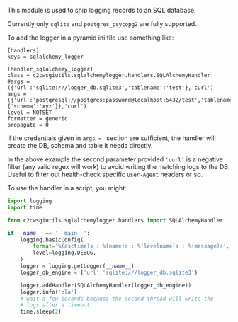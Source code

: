 This module is used to ship logging records to an SQL database.

Currently only `sqlite` and `postgres_psycopg2` are fully supported.

To add the logger in a pyramid ini file use something like:

```
[handlers]
keys = sqlalchemy_logger

[handler_sqlalchemy_logger]
class = c2cwsgiutils.sqlalchemylogger.handlers.SQLAlchemyHandler
#args = ({'url':'sqlite:///logger_db.sqlite3','tablename':'test'},'curl')
args = ({'url':'postgresql://postgres:password@localhost:5432/test','tablename':'test','tableargs': {'schema':'xyz'}},'curl')
level = NOTSET
formatter = generic
propagate = 0
```

if the credentials given in `args = ` section are sufficient, the handler will
create the DB, schema and table it needs directly.

In the above example the second parameter provided `'curl'` is a negative
filter (any valid regex will work) to avoid writing the matching logs to the
DB. Useful to filter out health-check specific `User-Agent` headers or so.

To use the handler in a script, you might:

```python
import logging
import time

from c2cwsgiutils.sqlalchemylogger.handlers import SQLAlchemyHandler

if __name__ == '__main__':
    logging.basicConfig(
        format='%(asctime)s : %(name)s : %(levelname)s : %(message)s',
        level=logging.DEBUG,
    )
    logger = logging.getLogger(__name__)
    logger_db_engine = {'url':'sqlite:///logger_db.sqlite3'}

    logger.addHandler(SQLAlchemyHandler(logger_db_engine))
    logger.info('bla')
    # wait a few seconds because the second thread will write the
    # logs after a timeout
    time.sleep(2)
```
